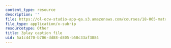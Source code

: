 ```yaml
---
content_type: resource
description: ''
file: https://ol-ocw-studio-app-qa.s3.amazonaws.com/courses/18-065-matrix-methods-in-data-analysis-signal-processing-and-machine-learning-spring-2018/5a1c4470b706dd88d805b50c33af3884_k095NdrHxY4.srt
file_type: application/x-subrip
resourcetype: Other
title: 3play caption file
uid: 5a1c4470-b706-dd88-d805-b50c33af3884
---
```

